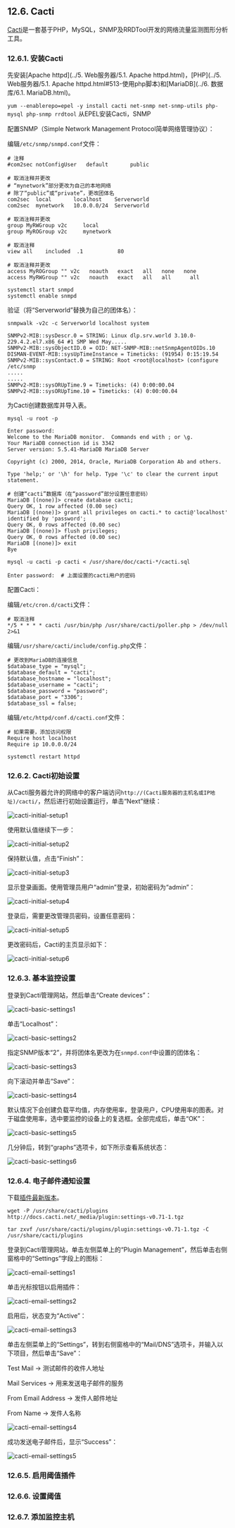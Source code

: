 ## 12.6. Cacti

[Cacti](http://www.cacti.net/)是一套基于PHP，MySQL，SNMP及RRDTool开发的网络流量监测图形分析工具。

### 12.6.1. 安装Cacti

先安装[Apache httpd](../5. Web服务器/5.1. Apache httpd.html)，[PHP](../5. Web服务器/5.1. Apache httpd.html#513-使用php脚本)和[MariaDB](../6. 数据库/6.1. MariaDB.html)。

`yum --enablerepo=epel -y install cacti net-snmp net-snmp-utils php-mysql php-snmp rrdtool` 从EPEL安装Cacti，SNMP

配置SNMP（Simple Network Management Protocol简单网络管理协议）：

编辑`/etc/snmp/snmpd.conf`文件：

```
# 注释
#com2sec notConfigUser   default       public

# 取消注释并更改
# “mynetwork”部分更改为自己的本地网络
# 除了“public”或“private”，更改团体名
com2sec  local       localhost    Serverworld
com2sec  mynetwork   10.0.0.0/24  Serverworld

# 取消注释并更改
group MyRWGroup v2c     local
group MyROGroup v2c     mynetwork

# 取消注释
view all    included  .1           80

# 取消注释并更改
access MyROGroup "" v2c   noauth   exact   all   none   none
access MyRWGroup "" v2c   noauth   exact   all   all      all
```

```
systemctl start snmpd
systemctl enable snmpd
```

验证（将“Serverworld”替换为自己的团体名）：

`snmpwalk -v2c -c Serverworld localhost system`

```
SNMPv2-MIB::sysDescr.0 = STRING: Linux dlp.srv.world 3.10.0-229.4.2.el7.x86_64 #1 SMP Wed May.....
SNMPv2-MIB::sysObjectID.0 = OID: NET-SNMP-MIB::netSnmpAgentOIDs.10
DISMAN-EVENT-MIB::sysUpTimeInstance = Timeticks: (91954) 0:15:19.54
SNMPv2-MIB::sysContact.0 = STRING: Root <root@localhost> (configure /etc/snmp
.....
.....
SNMPv2-MIB::sysORUpTime.9 = Timeticks: (4) 0:00:00.04
SNMPv2-MIB::sysORUpTime.10 = Timeticks: (4) 0:00:00.04
```

为Cacti创建数据库并导入表。

`mysql -u root -p`

```
Enter password:
Welcome to the MariaDB monitor.  Commands end with ; or \g.
Your MariaDB connection id is 3342
Server version: 5.5.41-MariaDB MariaDB Server

Copyright (c) 2000, 2014, Oracle, MariaDB Corporation Ab and others.

Type 'help;' or '\h' for help. Type '\c' to clear the current input statement.

# 创建“cacti”数据库（在“password”部分设置任意密码）
MariaDB [(none)]> create database cacti;
Query OK, 1 row affected (0.00 sec)
MariaDB [(none)]> grant all privileges on cacti.* to cacti@'localhost' identified by 'password';
Query OK, 0 rows affected (0.00 sec)
MariaDB [(none)]> flush privileges;
Query OK, 0 rows affected (0.00 sec)
MariaDB [(none)]> exit
Bye
```

`mysql -u cacti -p cacti < /usr/share/doc/cacti-*/cacti.sql`

```
Enter password:  # 上面设置的cacti用户的密码
```

配置Cacti：

编辑`/etc/cron.d/cacti`文件：

```
# 取消注释
*/5 * * * * cacti /usr/bin/php /usr/share/cacti/poller.php > /dev/null 2>&1
```

编辑`/usr/share/cacti/include/config.php`文件：

```
# 更改到MariaDB的连接信息
$database_type = "mysql";
$database_default = "cacti";
$database_hostname = "localhost";
$database_username = "cacti";
$database_password = "password";
$database_port = "3306";
$database_ssl = false;
```

编辑`/etc/httpd/conf.d/cacti.conf`文件：

```
# 如果需要，添加访问权限
Require host localhost
Require ip 10.0.0.0/24
```

`systemctl restart httpd`

### 12.6.2. Cacti初始设置

从Cacti服务器允许的网络中的客户端访问`http://(Cacti服务器的主机名或IP地址)/cacti/`，然后进行初始设置运行，单击“Next”继续：

![cacti-initial-setup1](../Contents/cacti-initial-setup1.png)

使用默认值继续下一步：

![cacti-initial-setup2](../Contents/cacti-initial-setup2.png)

保持默认值，点击“Finish”：

![cacti-initial-setup3](../Contents/cacti-initial-setup3.png)

显示登录画面。使用管理员用户“admin”登录，初始密码为“admin”：

![cacti-initial-setup4](../Contents/cacti-initial-setup4.png)

登录后，需要更改管理员密码，设置任意密码：

![cacti-initial-setup5](../Contents/cacti-initial-setup5.png)

更改密码后，Cacti的主页显示如下：

![cacti-initial-setup6](../Contents/cacti-initial-setup6.png)

### 12.6.3. 基本监控设置

登录到Cacti管理网站，然后单击“Create devices”：

![cacti-basic-settings1](../Contents/cacti-basic-settings1.png)

单击“Localhost”：

![cacti-basic-settings2](../Contents/cacti-basic-settings2.png)

指定SNMP版本“2”，并将团体名更改为在`snmpd.conf`中设置的团体名：

![cacti-basic-settings3](../Contents/cacti-basic-settings3.png)

向下滚动并单击“Save”：

![cacti-basic-settings4](../Contents/cacti-basic-settings4.png)

默认情况下会创建负载平均值，内存使用率，登录用户，CPU使用率的图表。对于磁盘使用率，选中要监控的设备上的复选框。全部完成后，单击“OK”：

![cacti-basic-settings5](../Contents/cacti-basic-settings5.png)

几分钟后，转到“graphs”选项卡，如下所示查看系统状态：

![cacti-basic-settings6](../Contents/cacti-basic-settings6.png)

### 12.6.4. 电子邮件通知设置

下载[插件最新版本](http://docs.cacti.net/plugins)。

`wget -P /usr/share/cacti/plugins http://docs.cacti.net/_media/plugin:settings-v0.71-1.tgz`

`tar zxvf /usr/share/cacti/plugins/plugin:settings-v0.71-1.tgz -C /usr/share/cacti/plugins`

登录到Cacti管理网站，单击左侧菜单上的“Plugin Management”，然后单击右侧窗格中的“Settings”字段上的图标：

![cacti-email-settings1](../Contents/cacti-email-settings1.png)

单击光标按钮以启用插件：

![cacti-email-settings2](../Contents/cacti-email-settings2.png)

启用后，状态变为“Active”：

![cacti-email-settings3](../Contents/cacti-email-settings3.png)

单击左侧菜单上的“Settings”，转到右侧窗格中的“Mail/DNS”选项卡，并输入以下项目，然后单击“Save”：

Test Mail -> 测试邮件的收件人地址

Mail Services -> 用来发送电子邮件的服务

From Email Address -> 发件人邮件地址

From Name -> 发件人名称

![cacti-email-settings4](../Contents/cacti-email-settings4.png)

成功发送电子邮件后，显示“Success”：

![cacti-email-settings5](../Contents/cacti-email-settings5.png)

### 12.6.5. 启用阈值插件


























### 12.6.6. 设置阈值
### 12.6.7. 添加监控主机
